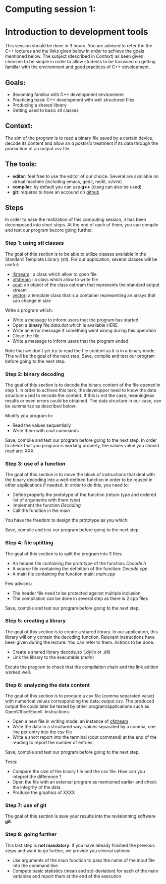 # Computing session 1: 
#   Introduction to development tools

This session should be done in 3 hours.
You are advised to refer the the C++ lectures and the links given below in order to
achieve the goals mentioned below.
The subject (described in *Context*) as been given choosen to be simple in order to allow students to be focussed on getting familiar with the environment and good practices of C++ development.

## Goals:
  - Becoming familiar with C++ development environment
  - Practicing basic C++ development with well structured files
  - Producing a shared library
  - Getting used to basic stl classes


## Context:
The aim of the program is to read a binary file saved by a certain device, decode its content and allow an *a posterio* treatment if its data through the production of an output csv file.

## The tools:
   - **editor**: feel free to use the editor of our choice. Several are available on virtual machine (including emacs, gedit, nedit, vi/vim)
   - **compiler**: by default you can use **g++** (clang can also be used) 
   - **git**: requires to have an accound on [github](https://github.com/)


## Steps

In order to ease the realization of this computing session, it has been decomposed into short steps.
At the end of each of them, you can compile and test our program becore going further.

### Step 1: using stl classes

The goal of this section is to be able to utilize classes available in the Standard Template Library (stl).
For our application, several classes will be useful:
   - [ifstream](http://www.cplusplus.com/reference/fstream/ifstream/) : a class which allow to open file
   - [ofstream](http://www.cplusplus.com/reference/fstream/ofstream/) : a class which allow to write file
   - [cout](http://www.cplusplus.com/reference/iostream/cout/?kw=cout): an object of the class ostream that represents the standard output stream 
   - [vector](http://www.cplusplus.com/reference/vector/vector/?kw=vector): a template class that is a container representing an arrays that can change in size

Write a program which:
   - Write a message to inform users that the program has started 
   - Open a **binary** file *data.dat* which is available HERE
   - Write an error message if something went wrong during this operation
   - Close the file 
   - Write a message to inform users that the program ended

Note that we don't yet try to read the file content as it is in a binary mode.
This will be the goal of the next step.
Save, compile and test our program before going to the next step.

### Step 2: binary decoding 

The goal of this section is to decode the binary content of the file opened in step 1.
In order to achieve this task, the developper need to know the data structure used to encode the content.
If this is not the case, meaningless results or even errors could be obtained. 
The data structure in our case, can be summarize as described below:


Modify you program to:
   - Read the values sequentially
   - Write them with cout commands

Save, compile and test our program before going to the next step.
In order to check that you program is working properly, the values value you should read are:
XXX


### Step 3: use of a function

The goal of this section is to move the block of instructions that deal with the binary decoding into a well-defined function in order to be reused in other applications if needed.
In order to do this, you need to:
   - Define properly the prototype of the function (return type and ordered list of arguments with there type)
   - Implement the function *Decoding*
   - Call the function in the *main*

You have the freedom to design the prototype as you which.

Save, compile and test our program before going to the next step.


### Step 4: file splitting

The goal of this section is to split the program into 3 files:
   - An header file containing the prototype of the function: *Decode.h*
   - A source file containing the definition of the function: *Decode.cpp*
   - A main file containing the function main: *main.cpp*

Few advices:
   - The header file need to be protected against multiple inclusion
   - The compilation can be done in several step as there is 2 cpp files

Save, compile and test our program before going to the next step.


### Step 5: creating a library

The goal of this section is to create a shared library.
In our application, this library will only contain the decoding function.
Relevant instructions have been given during the lecture.
You can refer to them.
Actions to be done:
   - Create a shared library decode.so (.dylib or .dll)
   - Link the library to the executable  (*main*)

Excute the program to check that the compilation chain and the link edition worked well.



### Step 6: analyzing the data content

The goal of this section is to produce a csv file (comma separated value) with numerical values corresponding the data: *output.csv*.
The produced output file could later be tested by other program/applications such as OpenOffice/Excell.
Instructions:
   - Open a new file in writing mode: an instance of [ofstream](http://www.cplusplus.com/reference/fstream/ofstream/)
   - Write the data in a structured way: values separated by a comma, one line per entry into the csv file
   - Write a short report into the terminal (cout command) at the end of the reading to report the number of entries.

Save, compile and test our program before going to the next step.


Tests:
   - Compare the size of the binary file and the csv file. How can you intepret the difference ?
   - Open the file with an external program as mentioned earlier and check the integrity of the data
   - Produce the graphics of XXXX


### Step 7: use of git

The goal of this section is save your results into the revisionning software **git**.



### Step 8: going further

This last step is **not mandatory**. 
If you have already finished the previous steps and want to go further, we provide you several options:
   - Use arguments of the *main* function to pass the name of the input file into the command line
   - Compute basic statistics (mean and std-deviation) for each of the main variables and report them at the end of the execution

